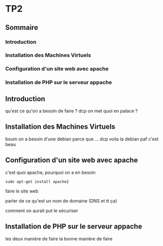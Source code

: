 # TP2



## Sommaire



### Introduction

### Installation des Machines Virtuels

### Configuration d'un site web avec apache

### Installation de PHP sur le serveur appache

### 





## Introduction

qu'est ce qu'on a besoin de faire ? dcp on met quoi en palace ?


## Installation des Machines Virtuels

boum on a besoin d'une debian parce que ...
dcp voila la debian paf c'est beau


## Configuration d'un site web avec apache

c'est quoi apache, 
pourquoi on a en besoin

```sudo apt-get install apache2```

faire le site web

parler de ce qu'est un nom de domaine (DNS et tt ça)

comment on aurait put le sécuriser 


## Installation de PHP sur le serveur appache

les deux manière de faire 
la bonne manière de faire 

